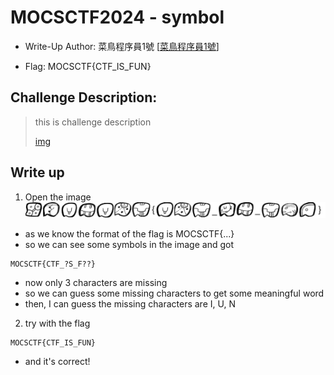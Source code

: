 # MOCSCTF2024 - symbol

- Write-Up Author: 菜鳥程序員1號 \[[菜鳥程序員1號](https://github.com/ian-ng)\]

- Flag: MOCSCTF{CTF_IS_FUN}

## Challenge Description:

>this is challenge description
>
>[img](./assets/symbol.png)
>


## Write up  
1. Open the image
![img](./assets/symbol.png)
- as we know the format of the flag is MOCSCTF{...}
- so we can see some symbols in the image and got
```
MOCSCTF{CTF_?S_F??}
```
- now only 3 characters are missing
- so we can guess some missing characters to get some meaningful word
- then, I can guess the missing characters are I, U, N

2. try with the flag
```
MOCSCTF{CTF_IS_FUN}
```
- and it's correct!
